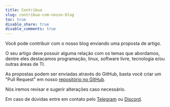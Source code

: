 ```yaml
---
title: Contribua
slug: contribua-com-nosso-blog
toc: true
disable_share: true
disable_comments: true
---
```


Você pode contribuir com o nosso blog enviando uma proposta de artigo.

O seu artigo deve possuir alguma relação com os temas que abordamos, dentre eles destacamos programação, linux, software livre, tecnologia e/ou outras áreas de TI.

As propostas podem ser enviadas através do GitHub, basta você criar um "Pull Request" em nosso [repositório no GitHub](https://github.com/buteco-tech/blog).

Nós iremos revisar e sugerir alterações caso necessário.

Em caso de dúvidas entre em contato pelo [Telegram](https://t.me/butecotecnologico) ou [Discord](https://discord.gg/eX2jAvw).
